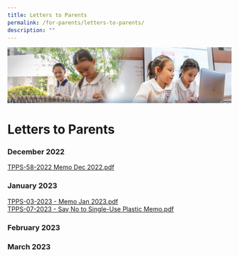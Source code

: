 ```yaml
---
title: Letters to Parents
permalink: /for-parents/letters-to-parents/
description: ""
---
```

![](/images/ForParents.jpg)

Letters to Parents
=======================

### **December 2022**

[TPPS-58-2022 Memo Dec 2022.pdf](/files/TPPS-58-2022%20Memo%20Dec%202022.pdf)


### **January 2023**

[TPPS-03-2023 - Memo Jan 2023.pdf](/files/tpps-03-2023%20-%20memo%20jan%202023.pdf) <br>
[TPPS-07-2023 - Say No to Single-Use Plastic Memo.pdf](/files/tpps-07-2023%20-%20say%20no%20to%20single-use%20plastic%20memo.pdf)


### **February 2023**



### **March 2023**